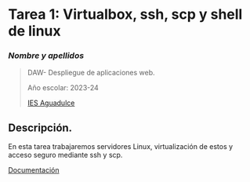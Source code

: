 # Tarea 1: Virtualbox, ssh, scp y shell de linux

### _Nombre y apellidos_

> DAW- Despliegue de aplicaciones web.
> 
> Año escolar: 2023-24
> 
> [IES Aguadulce](https://www.iesaguadulce.es)


## Descripción.

En esta tarea trabajaremos servidores Linux, virtualización de estos y acceso seguro mediante ssh y scp.

[Documentación](tarea1.md)